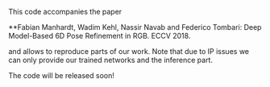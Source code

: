 This code accompanies the paper

**Fabian Manhardt, Wadim Kehl, Nassir Navab and Federico Tombari: Deep Model-Based 6D Pose Refinement in RGB. ECCV 2018.

and allows to reproduce parts of our work. Note that due to IP issues we can only provide our trained networks and the inference part.

The code will be released soon!
